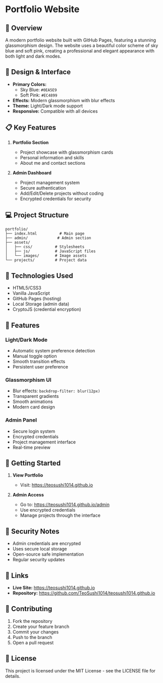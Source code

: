 # Portfolio Website

## 🌟 Overview

A modern portfolio website built with GitHub Pages, featuring a stunning glassmorphism design. The website uses a beautiful color scheme of sky blue and soft pink, creating a professional and elegant appearance with both light and dark modes.

## 🎨 Design & Interface

* **Primary Colors:**  
   * Sky Blue: `#0EA5E9`  
   * Soft Pink: `#EC4899`
* **Effects:** Modern glassmorphism with blur effects
* **Theme:** Light/Dark mode support
* **Responsive:** Compatible with all devices

## 📋 Key Features

1. **Portfolio Section**  
   * Project showcase with glassmorphism cards
   * Personal information and skills
   * About me and contact sections

2. **Admin Dashboard**  
   * Project management system
   * Secure authentication
   * Add/Edit/Delete projects without coding
   * Encrypted credentials for security

## 💻 Project Structure

```
portfolio/
├── index.html          # Main page
├── admin/             # Admin section
├── assets/          
│   ├── css/          # Stylesheets
│   ├── js/           # JavaScript files
│   └── images/       # Image assets
└── projects/         # Project data
```

## 🔧 Technologies Used

* HTML5/CSS3
* Vanilla JavaScript
* GitHub Pages (hosting)
* Local Storage (admin data)
* CryptoJS (credential encryption)

## 🎯 Features

### Light/Dark Mode
* Automatic system preference detection
* Manual toggle option
* Smooth transition effects
* Persistent user preference

### Glassmorphism UI
* Blur effects: `backdrop-filter: blur(12px)`
* Transparent gradients
* Smooth animations
* Modern card design

### Admin Panel
* Secure login system
* Encrypted credentials
* Project management interface
* Real-time preview

## 🚀 Getting Started

1. **View Portfolio**
   * Visit: https://teosushi1014.github.io

2. **Admin Access**
   * Go to: https://teosushi1014.github.io/admin
   * Use encrypted credentials
   * Manage projects through the interface

## 📝 Security Notes

* Admin credentials are encrypted
* Uses secure local storage
* Open-source safe implementation
* Regular security updates

## 🔗 Links

* **Live Site:** https://teosushi1014.github.io
* **Repository:** https://github.com/TeoSushi1014/teosushi1014.github.io

## 🤝 Contributing

1. Fork the repository
2. Create your feature branch
3. Commit your changes
4. Push to the branch
5. Open a pull request

## 📄 License

This project is licensed under the MIT License - see the LICENSE file for details. 
